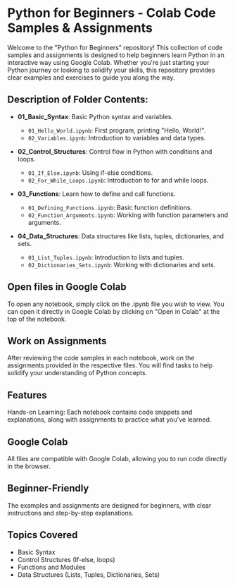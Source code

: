 # Python for Beginners - Colab Code Samples & Assignments

Welcome to the "Python for Beginners" repository! This collection of code samples and assignments is designed to help beginners learn Python in an interactive way using Google Colab. Whether you're just starting your Python journey or looking to solidify your skills, this repository provides clear examples and exercises to guide you along the way.



## Description of Folder Contents:

- **01_Basic_Syntax**: Basic Python syntax and variables.
    - `01_Hello_World.ipynb`: First program, printing "Hello, World!".
    - `02_Variables.ipynb`: Introduction to variables and data types.

- **02_Control_Structures**: Control flow in Python with conditions and loops.
    - `01_If_Else.ipynb`: Using if-else conditions.
    - `02_For_While_Loops.ipynb`: Introduction to for and while loops.

- **03_Functions**: Learn how to define and call functions.
    - `01_Defining_Functions.ipynb`: Basic function definitions.
    - `02_Function_Arguments.ipynb`: Working with function parameters and arguments.

- **04_Data_Structures**: Data structures like lists, tuples, dictionaries, and sets.
    - `01_List_Tuples.ipynb`: Introduction to lists and tuples.
    - `02_Dictionaries_Sets.ipynb`: Working with dictionaries and sets.



## Open files in Google Colab
To open any notebook, simply click on the .ipynb file you wish to view. You can open it directly in Google Colab by clicking on "Open in Colab" at the top of the notebook.

## Work on Assignments
After reviewing the code samples in each notebook, work on the assignments provided in the respective files. You will find tasks to help solidify your understanding of Python concepts.

## Features
Hands-on Learning: Each notebook contains code snippets and explanations, along with assignments to practice what you've learned.

## Google Colab
All files are compatible with Google Colab, allowing you to run code directly in the browser.

## Beginner-Friendly
The examples and assignments are designed for beginners, with clear instructions and step-by-step explanations.

## Topics Covered
- Basic Syntax
- Control Structures (If-else, loops)
- Functions and Modules
- Data Structures (Lists, Tuples, Dictionaries, Sets)

